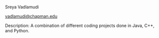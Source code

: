 Sreya Vadlamudi

vadlamudi@chapman.edu

Description: A combination of different coding projects done in Java, C++, and Python.
